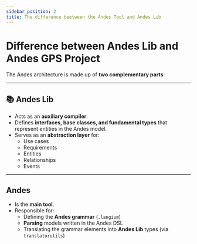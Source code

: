 ```yaml
---
sidebar_position: 2
title: The difference beetween the Andes Tool and Andes Lib
---
```


# Difference between Andes Lib and Andes GPS Project

The Andes architecture is made up of **two complementary parts**:

---

## 📚 Andes Lib
- Acts as an **auxiliary compiler**.
- Defines **interfaces, base classes, and fundamental types** that represent entities in the Andes model.
- Serves as an **abstraction layer** for:
  - Use cases
  - Requirements
  - Entities
  - Relationships
  - Events

---

## Andes
- Is the **main tool**.
- Responsible for:
  - Defining the **Andes grammar** (`.langium`)
  - **Parsing** models written in the Andes DSL
  - Translating the grammar elements into **Andes Lib** types (via `translatorutils`)

